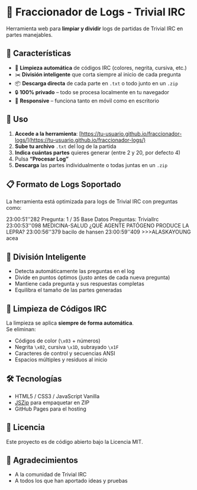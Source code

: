 # 📂 Fraccionador de Logs - Trivial IRC

Herramienta web para **limpiar y dividir** logs de partidas de Trivial IRC en partes manejables.

## 🎯 Características

- 🧹 **Limpieza automática** de códigos IRC (colores, negrita, cursiva, etc.)
- ✂️ **División inteligente** que corta siempre al inicio de cada pregunta
- 📦 **Descarga directa** de cada parte en `.txt` o todo junto en un `.zip`
- 🔒 **100% privado** – todo se procesa localmente en tu navegador
- 📱 **Responsive** – funciona tanto en móvil como en escritorio

## 🚀 Uso

1. **Accede a la herramienta**: [https://tu-usuario.github.io/fraccionador-logs/](https://tu-usuario.github.io/fraccionador-logs/)
2. **Sube tu archivo** `.txt` del log de la partida
3. **Indica cuántas partes** quieres generar (entre 2 y 20, por defecto 4)
4. Pulsa **“Procesar Log”**
5. **Descarga** las partes individualmente o todas juntas en un `.zip`

## 📋 Formato de Logs Soportado

La herramienta está optimizada para logs de Trivial IRC con preguntas como:

23:00:51''282 <VegaSicilia> Pregunta: 1 / 35 Base Datos Preguntas: TrivialIrc
23:00:53''098 <VegaSicilia> MEDICINA-SALUD ¿QUÉ AGENTE PATÓGENO PRODUCE LA LEPRA?
23:00:56''379 <AlaskaYoung> bacilo de hansen
23:00:59''409 <VegaSicilia> >>>ALASKAYOUNG acea


## 🔧 División Inteligente

- Detecta automáticamente las preguntas en el log  
- Divide en puntos óptimos (justo antes de cada nueva pregunta)  
- Mantiene cada pregunta y sus respuestas completas  
- Equilibra el tamaño de las partes generadas  

## 📝 Limpieza de Códigos IRC

La limpieza se aplica **siempre de forma automática**.  
Se eliminan:  
- Códigos de color (`\x03` + números)  
- Negrita `\x02`, cursiva `\x1D`, subrayado `\x1F`  
- Caracteres de control y secuencias ANSI  
- Espacios múltiples y residuos al inicio  

## 🛠️ Tecnologías

- HTML5 / CSS3 / JavaScript Vanilla  
- [JSZip](https://stuk.github.io/jszip/) para empaquetar en ZIP  
- GitHub Pages para el hosting  

## 📄 Licencia

Este proyecto es de código abierto bajo la Licencia MIT.  

## 🙏 Agradecimientos

- A la comunidad de Trivial IRC  
- A todos los que han aportado ideas y pruebas
